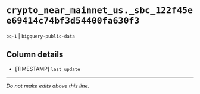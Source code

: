 # `crypto_near_mainnet_us._sbc_122f45ee69414c74bf3d54400fa630f3`
`bq-1` | `bigquery-public-data`

## Column details
* [TIMESTAMP] `last_update`

-------------------------------------------------------------------------------
*Do not make edits above this line.*
